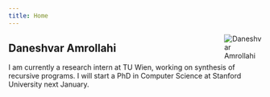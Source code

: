 ```yaml
---
title: Home
---
```


<img src="https://daneshvar-amrollahi.github.io/files/profile-pic.jpg" style="max-width:15%;min-width:40px;float:right;" alt="Daneshvar Amrollahi"/>

## Daneshvar Amrollahi

I am currently a research intern at TU Wien, working on synthesis of recursive programs. I will start a PhD in Computer Science at Stanford University next January. 